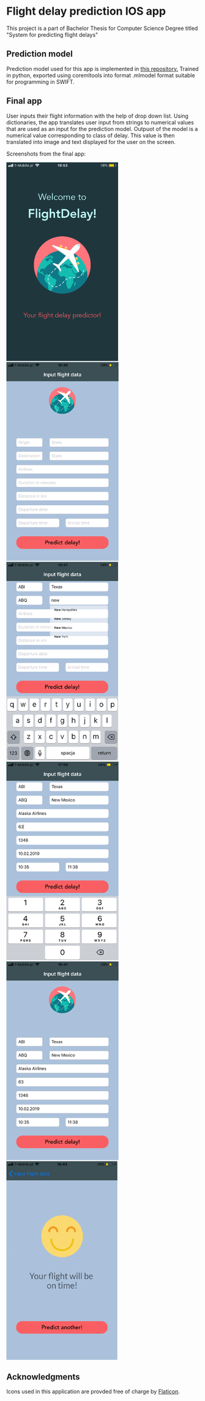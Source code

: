# Flight delay prediction IOS app

This project is a part of Bachelor Thesis for Computer Science Degree titled "System for predicting flight delays"

## Prediction model

Prediction model used for this app is implemented in [this repository.](https://github.com/agatachamula/flight-delay-prediction-model)
Trained in python, exported using coremltools into format .mlmodel format suitable for programming in SWIFT.

## Final app

User inputs their flight information with the help of drop down list.
Using dictionaries, the app translates user input from strings to numerical values that are used as an input for the prediction model.
Outpuot of the model is a numerical value corresponding to class of delay. This value is then translated into image and text displayed for the user on the screen.

Screenshots from the final app:

<img src="https://github.com/agatachamula/flight-delay-prediction-ios-app/blob/master/Screens/image17.png?raw=true"> <img src="https://github.com/agatachamula/flight-delay-prediction-ios-app/blob/master/Screens/image18.png?raw=true"> <img src="https://github.com/agatachamula/flight-delay-prediction-ios-app/blob/master/Screens/image19.png?raw=true">
<img src="https://github.com/agatachamula/flight-delay-prediction-ios-app/blob/master/Screens/image20.png?raw=true"> <img src="https://github.com/agatachamula/flight-delay-prediction-ios-app/blob/master/Screens/image21.png?raw=true"> <img src="https://github.com/agatachamula/flight-delay-prediction-ios-app/blob/master/Screens/image22.png?raw=true">


## Acknowledgments

Icons used in this application are provded free of charge by [Flaticon](https://www.flaticon.com/).
